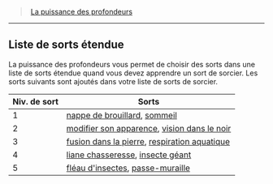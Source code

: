 ﻿---
!GenericItem
Name: Liste de sorts étendue
Id: warlock_depths_hd.md#liste-de-sorts-étendue
ParentLink: warlock_depths_hd.md#la-puissance-des-profondeurs
ParentName: La puissance des profondeurs
NameLevel: 2
Attributes: {}
AttributesDictionary: >+
  {}

---
> [La puissance des profondeurs](hd_warlock_depths.md)

---

## Liste de sorts étendue

La puissance des profondeurs vous permet de choisir des sorts dans une liste de sorts étendue quand vous devez apprendre un sort de sorcier. Les sorts suivants sont ajoutés dans votre liste de sorts de sorcier.

|Niv. de sort|Sorts|
|---|---|
|1|[nappe de brouillard](hd_spells_nappe_de_brouillard.md), [sommeil](hd_spells_sommeil.md)|
|2|[modifier son apparence](hd_spells_modifier_son_apparence.md), [vision dans le noir](hd_spells_vision_dans_le_noir.md)|
|3|[fusion dans la pierre](hd_spells_fusion_dans_la_pierre.md), [respiration aquatique](hd_spells_respiration_aquatique.md)|
|4|[liane chasseresse](hd_spells_liane_chasseresse.md), [insecte géant](hd_spells_insecte_geant.md)|
|5|[fléau d'insectes](hd_spells_fleau_dinsectes.md), [passe-muraille](hd_spells_passe_muraille.md)|

